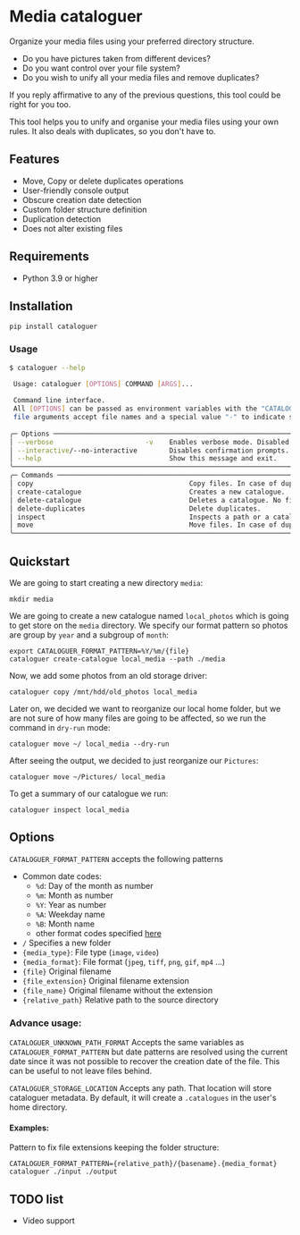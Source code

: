 # Media cataloguer

Organize your media files using your preferred directory structure.

* Do you have pictures taken from different devices? 
* Do you want control over your file system?
* Do you wish to unify all your media files and remove duplicates?

If you reply affirmative to any of the previous questions, this tool could be right for you too.

This tool helps you to unify and organise your media files using your own rules. 
It also deals with duplicates, so you don't have to.


## Features

* Move, Copy or delete duplicates operations
* User-friendly console output
* Obscure creation date detection
* Custom folder structure definition
* Duplication detection
* Does not alter existing files


## Requirements
- Python 3.9 or higher

## Installation

    pip install cataloguer


### Usage

```bash
$ cataloguer --help

 Usage: cataloguer [OPTIONS] COMMAND [ARGS]...                                                                                                                                                
                                                                                                                                                                                             
 Command line interface.                                                                                                                                                                     
 All [OPTIONS] can be passed as environment variables with the "CATALOGUER_" prefix.                                                                                                          
 file arguments accept file names and a special value "-" to indicate stdin or stdout                                                                                                        
                                                                                                                                                                                             
╭─ Options ─────────────────────────────────────────────────────────────────────────────────────────────────────────────────────────────────────────────────────────────────────────────────╮
│ --verbose                       -v    Enables verbose mode. Disabled by default                                                                                                           │
│ --interactive/--no-interactive        Disables confirmation prompts. Enabled by default                                                                                                   │
│ --help                                Show this message and exit.                                                                                                                         │
╰───────────────────────────────────────────────────────────────────────────────────────────────────────────────────────────────────────────────────────────────────────────────────────────╯
╭─ Commands ────────────────────────────────────────────────────────────────────────────────────────────────────────────────────────────────────────────────────────────────────────────────╮
│ copy                                       Copy files. In case of duplicates will take the shortest name.                                                                                 │
│ create-catalogue                           Creates a new catalogue.                                                                                                                       │
│ delete-catalogue                           Deletes a catalogue. No files are affected.                                                                                                    │
│ delete-duplicates                          Delete duplicates.                                                                                                                             │
│ inspect                                    Inspects a path or a catalogue                                                                                                                 │
│ move                                       Move files. In case of duplicates will take the shortest name.                                                                                 │
╰───────────────────────────────────────────────────────────────────────────────────────────────────────────────────────────────────────────────────────────────────────────────────────────╯
```


## Quickstart

We are going to start creating a new directory `media`:

    mkdir media

We are going to create a new catalogue named `local_photos` which is going to get store on the `media` directory.
We specify our format pattern so photos are group by `year` and a subgroup of `month`:

    export CATALOGUER_FORMAT_PATTERN=%Y/%m/{file}
    cataloguer create-catalogue local_media --path ./media 


Now, we add some photos from an old storage driver:

    cataloguer copy /mnt/hdd/old_photos local_media


Later on, we decided we want to reorganize our local home folder, but we are not sure of how many files are 
going to be affected, so we run the command in `dry-run` mode:

    cataloguer move ~/ local_media --dry-run

After seeing the output, we decided to just reorganize our `Pictures`:

    cataloguer move ~/Pictures/ local_media


To get a summary of our catalogue we run:

    cataloguer inspect local_media


## Options

`CATALOGUER_FORMAT_PATTERN` accepts the following patterns
* Common date codes:
  * `%d`: Day of the month as number
  * `%m`: Month as number
  * `%Y`: Year as number
  * `%A`: Weekday name 
  * `%B`: Month name
  * other format codes specified [here](https://docs.python.org/3/library/datetime.html#strftime-and-strptime-format-codes)
* `/` Specifies a new folder
* `{media_type}`: File type (`image`, `video`)
* `{media_format}`: File format (`jpeg`, `tiff`, `png`, `gif`, `mp4` ...)
* `{file}` Original filename
* `{file_extension}` Original filename extension 
* `{file_name}` Original filename without the extension
* `{relative_path}` Relative path to the source directory


### Advance usage:

`CATALOGUER_UNKNOWN_PATH_FORMAT` Accepts the same variables as `CATALOGUER_FORMAT_PATTERN` but date patterns 
are resolved using the current date since it was not possible to recover the creation date of the file.
This can be useful to not leave files behind.

`CATALOGUER_STORAGE_LOCATION` Accepts any path. That location will store cataloguer metadata.
By default, it will create a `.catalogues` in the user's home directory.

#### Examples:

Pattern to fix file extensions keeping the folder structure:

    CATALOGUER_FORMAT_PATTERN={relative_path}/{basename}.{media_format} cataloguer ./input ./output


## TODO list

* Video support
